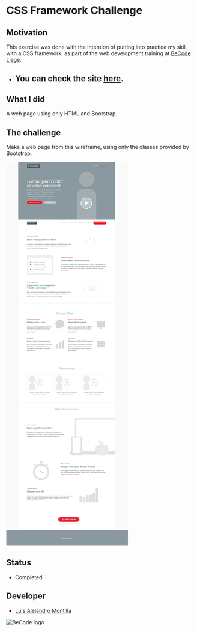 # CSS Framework Challenge

## Motivation

This exercise was done with the intention of putting into practice my skill with a CSS framework, as part of the web development training at [BeCode Liege](https://github.com/becodeorg).

-  ## You can check the site [here](https://alejove.github.io/css-framework-challenge/).

## What I did

A web page using only HTML and Bootstrap.

## The challenge

Make a web page from this wireframe, using only the classes provided by Bootstrap.

<img src="./img/wireframe.png">

## Status

-  Completed

## Developer

-  [Luis Alejandro Montilla](https://github.com/AlejoVE)

![BeCode logo](https://avatars3.githubusercontent.com/u/26875751?s=200&v=4 'BeCode')
